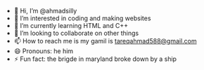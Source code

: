 - 👋 Hi, I’m @ahmadsilly
- 👀 I’m interested in coding and making websites 
- 🌱 I’m currently learning HTML and C++
- 💞️ I’m looking to collaborate on other things
- 📫 How to reach me is my gamil is tareqahmad588@gmail.com
- 😄 Pronouns: he him 
- ⚡ Fun fact: the brigde in maryland broke down by a ship

<!---
ahmadsilly/ahmadsilly is a ✨ special ✨ repository because its `README.md` (this file) appears on your GitHub profile.
You can click the Preview link to take a look at your changes.
--->
